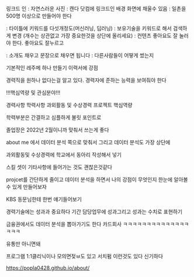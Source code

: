 
링크드 인
: 자연스러운 사진 
: 캔다 닷컴에 링크드인 배경 화면에 채울수 있음
: 일촌을 500명 이상으로 만들어야 한다 

: 타이틀에 키워드를 다섯개정도(머신러닝, 딥러닝)
: 보유기술을 키워드로 해서 검색하게 변경 (개수는 상관없고 가장 중요한것을 상단에 올리세요)
: 컨텐츠 좋아요도 잘 눌러야 한다. 좋아요도 잘누르고 

: 소개도 채우고 문장으로 채우면 됩니다 
: 다른사람들이 어떻게 썼는지 



기본적인 레주메 하나 만들기 
이력서에 강점

경력직을 원하나 없다는걸 알고 있다. 
경력자에 준하는 능력을 보여줘야 한다 


!!!핵심역량 및 관심분야!!!

경력사항
학력사항
과외활동 및 수상경력
프로젝트 
핵심역량

학력부분은 간결하고 심플하게 
불릿 포인트로 

졸업장은 2022년 2월이니까 맞춰서 쓰는게 좋다 

about me 에서 데이터 분석 쪽으로 맞춰서 
그리고 데이터 분석도 가장 상단에 

과외활동및 수상경력에 
학교에서 동아리 작성해서 넣기 

스킬 셋이 기타사항에 들어가는 것도 괜찮은것같다 


projcet를 간단하게 줄이고 데이터 분석을 하면서 나의 강점이 무엇인지 한눈에 알아볼 수 있게 만들어보자 


KBS 동문님한테 한번 얘기들어보기 


경력기술에는 성과과 중요하다 기간 담당업무에 성과그리고 성과는 수치로 표현하기 

금융권에서도 데이터 분석을 뽑아가기도 한다
카드회사 
ㅋㅋㅋㅋㅋㅋㅋㅋㅋㅋㅋㅋㅋㅋㅋㅋㅋ


유통만 아니면돼

프로그램 1:1클리닉이나 모의면젖ㅂ도 있고 서치펌 이런것도 있다 
신기하다 


https://popla0428.github.io/about/


